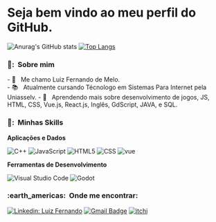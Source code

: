 <h1>Seja bem vindo ao meu perfil do GitHub. </h1>

![Anurag's GitHub stats](https://github-readme-stats.vercel.app/api?username=LuizFernandoDeMeloDias&show_icons=true&theme=radical) 
[![Top Langs](https://github-readme-stats.vercel.app/api/top-langs/?username=LuizFernandoDeMeloDias)](https://github.com/LuizFernandoDeMeloDias/github-readme-stats)
<h3> 👦: &nbsp;Sobre mim </h3>
- 👦 &nbsp; Me chamo Luiz Fernando de Melo. <br>
- 📚 &nbsp; Atualmente cursando Técnologo em Sistemas Para Internet pela Uniasselv.
- 🌱 &nbsp; Aprendendo mais sobre desenvolvimento de jogos, JS, HTML, CSS, Vue.js, React.js, Inglês, GdScript, JAVA, e SQL.<br>

<h3> 📖: &nbsp;Minhas Skills </h3>

**Aplicações e Dados**

  ![C++](https://img.shields.io/badge/-C++-333333?style=flat&logo=C%2B%2B&logoColor=00599C)
  ![JavaScript](https://img.shields.io/badge/-JavaScript-333333?style=flat&logo=javascript)
  ![HTML5](https://img.shields.io/badge/-HTML5-333333?style=flat&logo=HTML5)
  ![CSS](https://img.shields.io/badge/-CSS-333333?style=flat&logo=CSS3&logoColor=1572B6)
  ![vue](https://camo.githubusercontent.com/ea9f80ac4db387ca253e1c9e4e95b611261790f42877d0782b8d26b7003d2b52/68747470733a2f2f696d672e736869656c64732e696f2f7374617469632f76313f6c6162656c3d5675652e6a73266d6573736167653d76322e3626636f6c6f723d344643303844267374796c653d666c61742d737175617265266c6f676f3d7675652e6a73266c6f676f436f6c6f723d666666666666)


**Ferramentas de Desenvolvimento**

  ![Visual Studio Code](https://img.shields.io/badge/-Visual%20Studio%20Code-333333?style=flat&logo=visual-studio-code&logoColor=007ACC)
  ![Godot](https://img.shields.io/badge/Godot-478CBF?style=for-the-badge&logo=GodotEngine&logoColor=white)
  
<h3> :earth_americas: &nbsp;Onde me encontrar: </h3> 

[![Linkedin: Luiz Fernando](https://img.shields.io/badge/-Luiz_Fernando-blue?style=flat-square&logo=Linkedin&logoColor=white&link=https://www.linkedin.com/in/luiz-fernando-dias-425894251/)](https://www.linkedin.com/in/luiz-fernando-dias-425894251/)
[![Gmail Badge](https://img.shields.io/badge/-luizme999@gmail.com-006bed?style=flat-square&logo=Gmail&logoColor=white&link=mailto:valitio999@gmail.com)](mailto:valitio999@gmail.com)
[![itchi](https://img.shields.io/badge/Itch.io-FA5C5C?style=for-the-badge&logo=itch.io&logoColor=white)](https://itch.io/profile/luiz-l)
